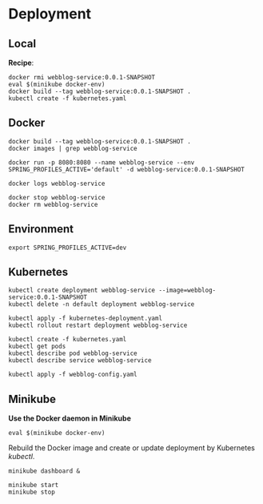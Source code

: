 

# Deployment

## Local
**Recipe**:
```
docker rmi webblog-service:0.0.1-SNAPSHOT
eval $(minikube docker-env)
docker build --tag webblog-service:0.0.1-SNAPSHOT .
kubectl create -f kubernetes.yaml
```

## Docker
```
docker build --tag webblog-service:0.0.1-SNAPSHOT .
docker images | grep webblog-service

docker run -p 8080:8080 --name webblog-service --env SPRING_PROFILES_ACTIVE='default' -d webblog-service:0.0.1-SNAPSHOT

docker logs webblog-service

docker stop webblog-service
docker rm webblog-service
```

## Environment
```
export SPRING_PROFILES_ACTIVE=dev

```


## Kubernetes
```
kubectl create deployment webblog-service --image=webblog-service:0.0.1-SNAPSHOT
kubectl delete -n default deployment webblog-service

kubectl apply -f kubernetes-deployment.yaml
kubectl rollout restart deployment webblog-service

kubectl create -f kubernetes.yaml
kubectl get pods
kubectl describe pod webblog-service
kubectl describe service webblog-service

kubectl apply -f webblog-config.yaml

```

## Minikube
**Use the Docker daemon in Minikube**
```
eval $(minikube docker-env)
```
Rebuild the Docker image and create or update deployment by Kubernetes *kubectl*.

```
minikube dashboard &

minikube start
minikube stop

```

